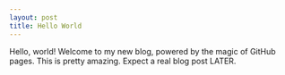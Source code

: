 ```yaml
---
layout: post
title: Hello World
---
```


Hello, world! Welcome to my new blog, powered by the magic of GitHub pages.
This is pretty amazing. Expect a real blog post LATER.
